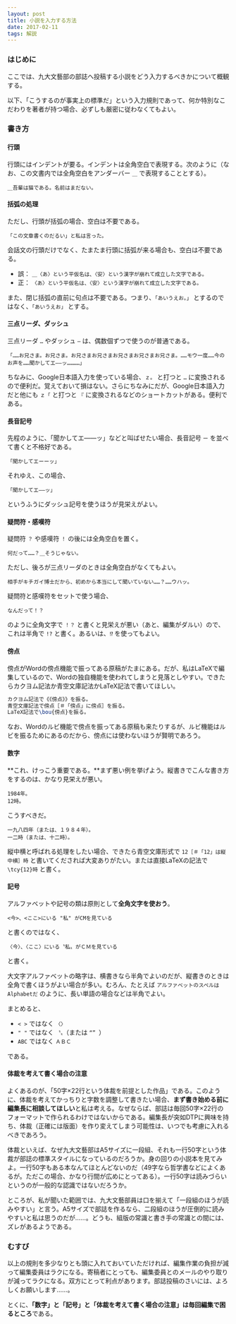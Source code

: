 ```yaml
---
layout: post
title: 小説を入力する方法
date: 2017-02-11
tags: 解説
---
```




### はじめに
ここでは、九大文藝部の部誌へ投稿する小説をどう入力するべきかについて概観する。

以下、「こうするのが事実上の標準だ」という入力規則であって、何か特別なこだわりを著者が持つ場合、必ずしも厳密に従わなくてもよい。



### 書き方

#### 行頭
行頭にはインデントが要る。インデントは全角空白で表現する。次のように（なお、この文書内では全角空白をアンダーバー `＿` で表現することとする）。

```
＿吾輩は猫である。名前はまだない。
```

#### 括弧の処理
ただし、行頭が括弧の場合、空白は不要である。

```
「この文章書くのだるい」と私は言った。
```

会話文の行頭だけでなく、たまたま行頭に括弧が来る場合も、空白は不要である。

* 誤： `＿〈あ〉という平仮名は、〈安〉という漢字が崩れて成立した文字である。`
* 正： `〈あ〉という平仮名は、〈安〉という漢字が崩れて成立した文字である。`

また、閉じ括弧の直前に句点は不要である。つまり、`「あいうえお。」` とするのではなく、`「あいうえお」` とする。


#### 三点リーダ、ダッシュ
三点リーダ `…` やダッシュ `―` は、偶数個ずつで使うのが普通である。

```
「……お兄さま。お兄さま。お兄さまお兄さまお兄さまお兄さまお兄さま。……モウ一度……今のお声を……聞かしてエ――ッ…………」
```

ちなみに、Google日本語入力を使っている場合、`ｚ。` と打つと `…` に変換されるので便利だ。覚えておいて損はない。さらにちなみにだが、Google日本語入力だと他にも `ｚ「` と打つと `『` に変換されるなどのショートカットがある。便利である。


#### 長音記号
先程のように、「聞かしてエ――ッ」などと叫ばせたい場合、長音記号 `ー` を並べて書くと不格好である。

```
「聞かしてエーーッ」
```

それゆえ、この場合、

```
「聞かしてエ――ッ」
```

というふうにダッシュ記号を使うほうが見栄えがよい。


#### 疑問符・感嘆符
疑問符 `？` や感嘆符 `！` の後には全角空白を置く。

```
何だって……？＿そうじゃない。
```

ただし、後ろが三点リーダのときは全角空白がなくてもよい。

```
相手がキチガイ博士だから、初めから本当にして聞いていない……？……ウハッ。
```

疑問符と感嘆符をセットで使う場合、

```
なんだって！？
```

のように全角文字で `！？` と書くと見栄えが悪い（あと、編集がダルい）ので、これは半角で `!?` と書く。あるいは、`⁉` を使ってもよい。


#### 傍点
傍点がWordの傍点機能で振ってある原稿がたまにある。だが、私はLaTeXで編集しているので、Wordの独自機能を使われてしまうと見落としやすい。できたらカクヨム記法か青空文庫記法かLaTeX記法で書いてほしい。

```LaTeX
カクヨム記法で《《傍点》》を振る。
青空文庫記法で傍点［＃「傍点」に傍点］を振る。
LaTeX記法で\bou{傍点}を振る。
```

なお、Wordのルビ機能で傍点を振ってある原稿も来たりするが、ルビ機能はルビを振るためにあるのだから、傍点には使わないほうが賢明であろう。


#### 数字
**これ、けっこう重要である。**まず悪い例を挙げよう。縦書きでこんな書き方をするのは、かなり見栄えが悪い。

```
1984年。
12時。
```

こうすべきだ。

```
一九八四年（または、１９８４年）。
一二時（または、十二時）。
```

縦中横と呼ばれる処理をしたい場合、できたら青空文庫形式で `12［＃「12」は縦中横］時` と書いてくだされば大変ありがたい。または直接LaTeXの記法で `\tcy{12}時` と書く。


#### 記号
アルファベットや記号の類は原則として**全角文字を使おう**。

```
<今>、<ここ>にいる "私" がCMを見ている
```

と書くのではなく、

```
〈今〉、〈ここ〉にいる〝私〟がＣＭを見ている
```

と書く。

大文字アルファベットの略字は、横書きなら半角でよいのだが、縦書きのときは全角で書くほうがよい場合が多い。むろん、たとえば `アルファベットのスペルはAlphabetだ` のように、長い単語の場合などは半角でよい。

まとめると、

* `< >` ではなく `〈〉` 
* `" "` ではなく `〝〟`（または `“” `）
* `ABC` ではなく `ＡＢＣ`

である。



#### 体裁を考えて書く場合の注意
よくあるのが、「50字×22行という体裁を前提とした作品」である。このように、体裁を考えてかっちりと字数を調整して書きたい場合、**まず書き始める前に編集長に相談してほしい**と私は考える。なぜならば、部誌は毎回50字×22行のフォーマットで作られるわけではないからである。編集長が突如DTPに興味を持ち、体裁（正確には版面）を作り変えてしまう可能性は、いつでも考慮に入れるべきであろう。

体裁といえば、なぜ九大文藝部はA5サイズに一段組、それも一行50字という体裁が部誌の標準スタイルになっているのだろうか。身の回りの小説本を見てみよ。一行50字もある本なんてほとんどないのだ（49字なら哲学書などによくあるが。ただこの場合、かなり行間が広めにとってある）。一行50字は読みづらいというのが一般的な認識ではないだろうか。

ところが、私が聞いた範囲では、九大文藝部員は口を揃えて「一段組のほうが読みやすい」と言う。A5サイズで部誌を作るなら、二段組のほうが圧倒的に読みやすいと私は思うのだが……。どうも、組版の常識と書き手の常識との間には、ズレがあるようである。


### むすび
以上の規則を多少なりとも頭に入れておいていただければ、編集作業の負担が減って編集委員はラクになる。寄稿者にとっても、編集委員とのメールのやり取りが減ってラクになる。双方にとって利点があります。部誌投稿のさいには、よろしくお願いします……。

とくに、**「数字」と「記号」と「体裁を考えて書く場合の注意」は毎回編集で困るところ**である。
